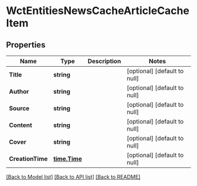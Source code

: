 # WctEntitiesNewsCacheArticleCacheItem

## Properties
Name | Type | Description | Notes
------------ | ------------- | ------------- | -------------
**Title** | **string** |  | [optional] [default to null]
**Author** | **string** |  | [optional] [default to null]
**Source** | **string** |  | [optional] [default to null]
**Content** | **string** |  | [optional] [default to null]
**Cover** | **string** |  | [optional] [default to null]
**CreationTime** | [**time.Time**](time.Time.md) |  | [optional] [default to null]

[[Back to Model list]](../README.md#documentation-for-models) [[Back to API list]](../README.md#documentation-for-api-endpoints) [[Back to README]](../README.md)

